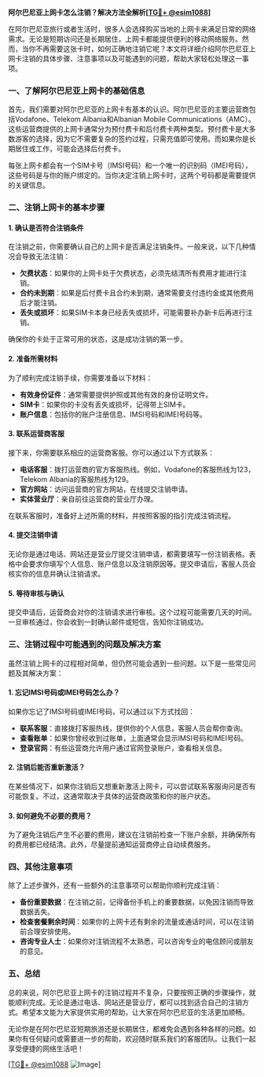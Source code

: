 **阿尔巴尼亚上网卡怎么注销？解决方法全解析[[TG💪+ @esim1088](https://t.me/s/esim1088)]**

在阿尔巴尼亚旅行或者生活时，很多人会选择购买当地的上网卡来满足日常的网络需求。无论是短期访问还是长期居住，上网卡都能提供便利的移动网络服务。然而，当你不再需要这张卡时，如何正确地注销它呢？本文将详细介绍阿尔巴尼亚上网卡注销的具体步骤、注意事项以及可能遇到的问题，帮助大家轻松处理这一事项。

### 一、了解阿尔巴尼亚上网卡的基础信息

首先，我们需要对阿尔巴尼亚的上网卡有基本的认识。阿尔巴尼亚的主要运营商包括Vodafone、Telekom Albania和Albanian Mobile Communications（AMC）。这些运营商提供的上网卡通常分为预付费卡和后付费卡两种类型。预付费卡是大多数游客的选择，因为它不需要复杂的签约过程，只需充值即可使用。而如果你是长期居住或工作，可能会选择后付费卡。

每张上网卡都会有一个SIM卡号（IMSI号码）和一个唯一的识别码（IMEI号码），这些号码是与你的账户绑定的。当你决定注销上网卡时，这两个号码都是需要提供的关键信息。

### 二、注销上网卡的基本步骤

#### 1. 确认是否符合注销条件

在注销之前，你需要确认自己的上网卡是否满足注销条件。一般来说，以下几种情况会导致无法注销：

- **欠费状态**：如果你的上网卡处于欠费状态，必须先结清所有费用才能进行注销。
- **合约未到期**：如果是后付费卡且合约未到期，通常需要支付违约金或其他费用后才能注销。
- **丢失或损坏**：如果SIM卡本身已经丢失或损坏，可能需要补办新卡后再进行注销。

确保你的卡处于正常可用的状态，这是成功注销的第一步。

#### 2. 准备所需材料

为了顺利完成注销手续，你需要准备以下材料：

- **有效身份证件**：通常需要提供护照或其他有效的身份证明文件。
- **SIM卡**：如果你的卡没有丢失或损坏，记得带上SIM卡。
- **账户信息**：包括你的账户注册信息、IMSI号码和IMEI号码等。

#### 3. 联系运营商客服

接下来，你需要联系相应的运营商客服。你可以通过以下方式联系：

- **电话客服**：拨打运营商的官方客服热线。例如，Vodafone的客服热线为123，Telekom Albania的客服热线为129。
- **官方网站**：访问运营商的官方网站，在线提交注销申请。
- **实体营业厅**：亲自前往运营商的营业厅办理。

在联系客服时，准备好上述所需的材料，并按照客服的指引完成注销流程。

#### 4. 提交注销申请

无论你是通过电话、网站还是营业厅提交注销申请，都需要填写一份注销表格。表格中会要求你填写个人信息、账户信息以及注销原因等。提交申请后，客服人员会核实你的信息并确认注销请求。

#### 5. 等待审核与确认

提交申请后，运营商会对你的注销请求进行审核。这个过程可能需要几天的时间。一旦审核通过，你会收到一封确认邮件或短信，告知你注销成功。

### 三、注销过程中可能遇到的问题及解决方案

虽然注销上网卡的过程相对简单，但仍然可能会遇到一些问题。以下是一些常见问题及其解决方案：

#### 1. 忘记IMSI号码或IMEI号码怎么办？

如果你忘记了IMSI号码或IMEI号码，可以通过以下方式找回：

- **联系客服**：直接拨打客服热线，提供你的个人信息，客服人员会帮你查询。
- **查看账单**：如果你曾经收到过账单，上面通常会显示IMSI号码和IMEI号码。
- **登录官网**：有些运营商允许用户通过官网登录账户，查看相关信息。

#### 2. 注销后能否重新激活？

在某些情况下，如果你注销后又想重新激活上网卡，可以尝试联系客服询问是否有可能恢复。不过，这通常取决于具体的运营商政策和你的账户状态。

#### 3. 如何避免不必要的费用？

为了避免注销后产生不必要的费用，建议在注销前检查一下账户余额，并确保所有的费用都已经结清。此外，尽量提前通知运营商停止自动续费服务。

### 四、其他注意事项

除了上述步骤外，还有一些额外的注意事项可以帮助你顺利完成注销：

- **备份重要数据**：在注销之前，记得备份手机上的重要数据，以免因注销而导致数据丢失。
- **检查套餐剩余时间**：如果你的上网卡还有剩余的流量或通话时间，可以在注销前合理安排使用。
- **咨询专业人士**：如果你对注销流程不太熟悉，可以咨询专业的电信顾问或朋友的意见。

### 五、总结

总的来说，阿尔巴尼亚上网卡的注销过程并不复杂，只要按照正确的步骤操作，就能顺利完成。无论是通过电话、网站还是营业厅，都可以找到适合自己的注销方式。希望本文能为大家提供实用的帮助，让大家在阿尔巴尼亚的生活更加顺畅。

无论你是在阿尔巴尼亚短期旅游还是长期居住，都难免会遇到各种各样的问题。如果你有任何疑问或需要进一步的帮助，欢迎随时联系我们的客服团队。让我们一起享受便捷的网络生活吧！

[[TG💪+ @esim1088](https://t.me/s/esim1088) ![Image](https://i.postimg.cc/4NQfJmqS/Snipaste-2025-05-13-00-14-12.png)]
